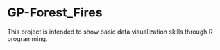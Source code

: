 # GP-Forest_Fires
This project is intended to show basic data visualization skills through R programming.

